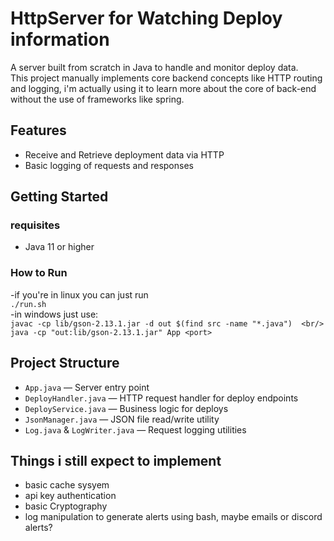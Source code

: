 # HttpServer for Watching Deploy information

A server built from scratch in Java to handle and monitor deploy data.  
This project manually implements core backend concepts like HTTP routing and logging, i'm actually using it to 
learn more about the core of back-end without the use of frameworks like spring.

## Features
- Receive and Retrieve deployment data via HTTP 
- Basic logging of requests and responses

## Getting Started
### requisites
- Java 11 or higher
  
### How to Run
  -if you're in linux you can just run <br/>
   ```./run.sh``` <br/>
  -in windows just use: <br/>
  ```javac -cp lib/gson-2.13.1.jar -d out $(find src -name "*.java")  <br/> java -cp "out:lib/gson-2.13.1.jar" App <port>```

## Project Structure
- `App.java` — Server entry point
- `DeployHandler.java` — HTTP request handler for deploy endpoints
- `DeployService.java` — Business logic for deploys
- `JsonManager.java` — JSON file read/write utility
- `Log.java` & `LogWriter.java` — Request logging utilities

## Things i still expect to implement
  - basic cache sysyem
  - api key authentication
  - basic Cryptography
  - log manipulation to generate alerts using bash, maybe emails or discord alerts?
